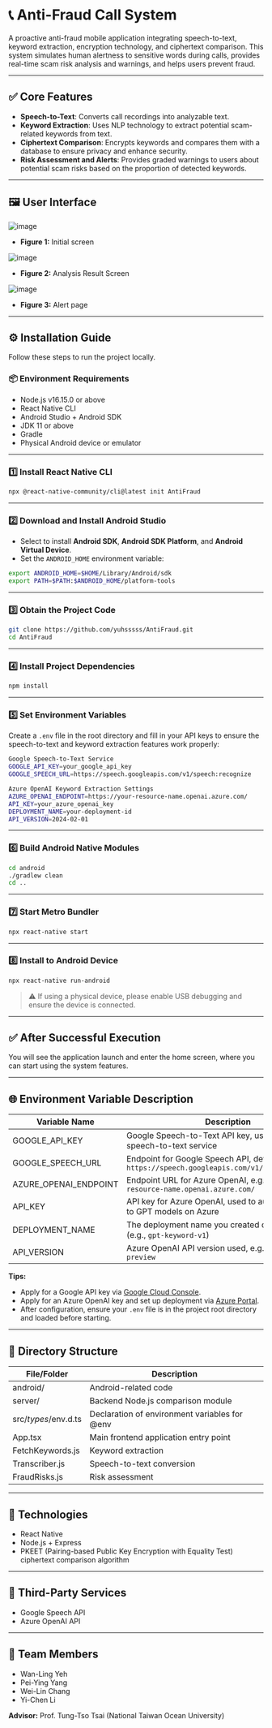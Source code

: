 # 📞 Anti-Fraud Call System

A proactive anti-fraud mobile application integrating speech-to-text, keyword extraction, encryption technology, and ciphertext comparison. This system simulates human alertness to sensitive words during calls, provides real-time scam risk analysis and warnings, and helps users prevent fraud.

---

## ✅ Core Features

- **Speech-to-Text**: Converts call recordings into analyzable text.
- **Keyword Extraction**: Uses NLP technology to extract potential scam-related keywords from text.
- **Ciphertext Comparison**: Encrypts keywords and compares them with a database to ensure privacy and enhance security.
- **Risk Assessment and Alerts**: Provides graded warnings to users about potential scam risks based on the proportion of detected keywords.

---

## 🖼 User Interface
![image](https://github.com/user-attachments/assets/65148ae1-558b-4aef-a9de-7adfbba199ed)

- **Figure 1:** Initial screen
  
![image](https://github.com/user-attachments/assets/a15be699-47f5-40ac-9f02-f207d9c14435)

- **Figure 2:** Analysis Result Screen

![image](https://github.com/user-attachments/assets/63c671a4-239f-4232-8504-cc505fd9ddd6)

- **Figure 3:** Alert page

---

## ⚙️ Installation Guide

Follow these steps to run the project locally.

### 📦 Environment Requirements

- Node.js v16.15.0 or above
- React Native CLI
- Android Studio + Android SDK
- JDK 11 or above
- Gradle
- Physical Android device or emulator

---

### 1️⃣ Install React Native CLI
```bash
npx @react-native-community/cli@latest init AntiFraud
```

---

### 2️⃣ Download and Install Android Studio

- Select to install **Android SDK**, **Android SDK Platform**, and **Android Virtual Device**.
- Set the `ANDROID_HOME` environment variable:
```bash
export ANDROID_HOME=$HOME/Library/Android/sdk
export PATH=$PATH:$ANDROID_HOME/platform-tools
```

---

### 3️⃣ Obtain the Project Code
```bash
git clone https://github.com/yuhsssss/AntiFraud.git
cd AntiFraud
```

---

### 4️⃣ Install Project Dependencies
```bash
npm install
```

---

### 5️⃣ Set Environment Variables

Create a `.env` file in the root directory and fill in your API keys to ensure the speech-to-text and keyword extraction features work properly:
```bash
Google Speech-to-Text Service
GOOGLE_API_KEY=your_google_api_key
GOOGLE_SPEECH_URL=https://speech.googleapis.com/v1/speech:recognize

Azure OpenAI Keyword Extraction Settings
AZURE_OPENAI_ENDPOINT=https://your-resource-name.openai.azure.com/
API_KEY=your_azure_openai_key
DEPLOYMENT_NAME=your-deployment-id
API_VERSION=2024-02-01
```
---

### 6️⃣ Build Android Native Modules
```bash
cd android
./gradlew clean
cd ..
```

---

### 7️⃣ Start Metro Bundler
```bash
npx react-native start
```

---

### 8️⃣ Install to Android Device
```bash
npx react-native run-android
```

> ⚠️ If using a physical device, please enable USB debugging and ensure the device is connected.

---

## ✅ After Successful Execution

You will see the application launch and enter the home screen, where you can start using the system features.

---

## 🌐 Environment Variable Description

| Variable Name         | Description                                                                                      |
|----------------------|--------------------------------------------------------------------------------------------------|
| GOOGLE_API_KEY        | Google Speech-to-Text API key, used to access the speech-to-text service                        |
| GOOGLE_SPEECH_URL     | Endpoint for Google Speech API, default: `https://speech.googleapis.com/v1/speech:recognize`    |
| AZURE_OPENAI_ENDPOINT | Endpoint URL for Azure OpenAI, e.g., `https://your-resource-name.openai.azure.com/`             |
| API_KEY               | API key for Azure OpenAI, used to authorize access to GPT models on Azure                       |
| DEPLOYMENT_NAME       | The deployment name you created on Azure OpenAI (e.g., `gpt-keyword-v1`)                        |
| API_VERSION           | Azure OpenAI API version used, e.g., `2023-12-01-preview`                                       |

**Tips:**
- Apply for a Google API key via [Google Cloud Console](https://console.cloud.google.com/).
- Apply for an Azure OpenAI key and set up deployment via [Azure Portal](https://portal.azure.com/).
- After configuration, ensure your `.env` file is in the project root directory and loaded before starting.

---

## 📁 Directory Structure

| File/Folder           | Description                                  |
|-----------------------|----------------------------------------------|
| android/              | Android-related code                         |
| server/               | Backend Node.js comparison module            |
| src/_types_/env.d.ts  | Declaration of environment variables for @env |
| App.tsx               | Main frontend application entry point         |
| FetchKeywords.js      | Keyword extraction                           |
| Transcriber.js        | Speech-to-text conversion                    |
| FraudRisks.js         | Risk assessment                              |

---

## 🧰 Technologies

- React Native
- Node.js + Express
- PKEET (Pairing-based Public Key Encryption with Equality Test) ciphertext comparison algorithm

---

## 🔗 Third-Party Services

- Google Speech API
- Azure OpenAI API

---

## 👥 Team Members

- Wan-Ling Yeh
- Pei-Ying Yang
- Wei-Lin Chang
- Yi-Chen Li

**Advisor:** Prof. Tung-Tso Tsai (National Taiwan Ocean University)

